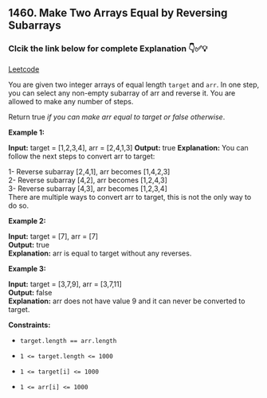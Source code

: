 ## 1460. Make Two Arrays Equal by Reversing Subarrays

### Clcik the link below for complete Explanation 👇✅💡

[Leetcode]()

You are given two integer arrays of equal length ``target`` and ``arr``. In one step, you can select any non-empty subarray of arr and reverse it. You are allowed to make any number of steps.

Return true *if you can make arr equal to target or false otherwise*.

 

**Example 1:**

**Input:** target = [1,2,3,4], arr = [2,4,1,3]
**Output:** true
**Explanation:** You can follow the next steps to convert arr to target:

1- Reverse subarray [2,4,1], arr becomes [1,4,2,3] <br>
2- Reverse subarray [4,2], arr becomes [1,2,4,3]   <br>
3- Reverse subarray [4,3], arr becomes [1,2,3,4]   <br>
There are multiple ways to convert arr to target, this is not the only way to do so.

**Example 2:**

**Input:** target = [7], arr = [7] <br>
**Output:** true <br>
**Explanation:** arr is equal to target without any reverses.

**Example 3:**

**Input:** target = [3,7,9], arr = [3,7,11] <br>
**Output:** false <br>
**Explanation:** arr does not have value 9 and it can never be converted to target.

**Constraints:**

- ``target.length == arr.length``

- ``1 <= target.length <= 1000``

- ``1 <= target[i] <= 1000``

- ``1 <= arr[i] <= 1000``